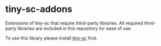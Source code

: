 tiny-sc-addons
==============

Extensions of tiny-sc that require third-party libraries.  All required third-party libraries are included in this repository for ease of use.

To use this library please install [tiny-sc](https://github.com/iani/tiny-sc/ "Title") first.
